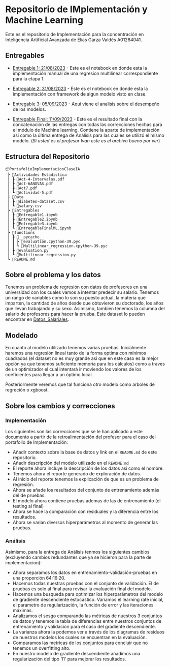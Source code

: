 # Repositorio de IMplementación y Machine Learning
Este es el repositorio de Implementación para la concentración en Inteligencia Artificial Avanzada de Elías Garza Valdés A01284041.
## Entregables
- [Entregable 1: 21/08/2023](Entregables/Entregable1.ipynb) - Este es el notebook en donde esta la implementación manual de una regresion multilinear correspondiente para la etapa 1.

- [Entregable 2: 31/08/2023](Entregables/Entregable2.ipynb) - Este es el notebook en donde esta la implementación con framework de algun modelo visto en clase.

- [Entregable 3: 05/09/2023](Entregables/Entregable3.ipynb) - Aqui viene el analisis sobre el desempeño de los modelos. 

- [Entregable Final: 11/09/2023](Entregables/EntregableFinalML.ipynb) - Este es el resultado final con la concatenación de las entregas con todas las correcciones hechas para el módulo de Machine learning. Contiene la aparte de implementación asi como la última entrega de Análisis para las cuales se utilizó el mismo modelo. (*Si usted es el profesor Ivan este es el archivo bueno por ver*)

## Estructura del Repositorio 
```
📦PortafolioImplementacionClaseIA
 ┣ 📂Actividades Estadistica
 ┃ ┣ 📜Act-4-Intervalos.pdf
 ┃ ┣ 📜Act-6ANOVAS.pdf
 ┃ ┣ 📜Act7.pdf
 ┃ ┗ 📜Actividad-5.pdf
 ┣ 📂Data
 ┃ ┣ 📜diabetes-dataset.csv
 ┃ ┗ 📜salary.csv
 ┣ 📂Entregables
 ┃ ┣ 📜Entregable1.ipynb
 ┃ ┣ 📜Entregable2.ipynb
 ┃ ┣ 📜Entregable3.ipynb
 ┃ ┗ 📜EntregableFinalML.ipynb
 ┣ 📂functions
 ┃ ┣ 📂__pycache__
 ┃ ┃ ┣ 📜evaluation.cpython-39.pyc
 ┃ ┃ ┗ 📜Multilinear_regression.cpython-39.pyc
 ┃ ┣ 📜evaluation.py
 ┃ ┗ 📜Multilinear_regression.py
 ┗ 📜README.md
```

## Sobre el problema y los datos

Tenemos un  problema de regresión con datos de profesores en una universidad con los cuales vamos a intentar predecir su salario. Tenemos un rango de variables como lo son su puesto actual, la materia que imparten, la cantidad de años desde que obtuvieron su doctorado, los años que llevan trabajando y su sexo. Asimismo, tambien tenemos la columna del salario de profesores para hacer la prueba. Este dataset lo pueden encontrar en [Datos_Salariales](Data/salary.csv).

## Modelado

En cuanto al modelo utilizado tenemos varias pruebas. Inicialmente haremos una regresión lineal tanto de la forma optima con mínimos cuadrados (el dataset no es muy grande asi que en este caso es la mejor opción ya que tenemos suficiente memoria para los cálculos) como a traves de un optimizador el cual intentará ir moviendo los valores de los coeficientes para llegar a un óptimo local.  

Posteriormente veremos que tal funciona otro modelo como arboles de regreción o xgboost. 

## Sobre los cambios y correcciones


### Implementación
Los siguientes son las correcciones que se le han aplicado a este documento a partir de la retroalimentación del profesor para el caso del portafolio de Implementación:

 - Añadir contexto sobre la base de datos y link en el `README.md` de este repositorio.
 - Añadir descripción del modelo utilizado en el `README:md`
 - El reporte ahora incluye la descripción de los datos asi como el nombre. 
 - Tenemos ahora el reporte generado de exploración de datos. 
 - Al inicio del reporte tenemos la explicación de que es un problema de regresión. 
 - Ahora se añade los resultados del conjunto de entrenamiento además del de pruebas.
 - El modelo ahora contiene pruebas ademas de las de entrenamiento (el testing al final)
 - Ahora se hace la comparación con residuales y la diferencia entre los resultados. 
 - Ahora se varian diversos hiperparámetros al momento de generar las pruebas. 

### Análisis
Asimismo, para la entrega de Análisis tenmos los siguientes cambios (excluyendo cambios redundantes que ya se hicieron para la parte de implementacion):

 - Ahora separamos los datos en entrenamiento-validación-pruebas en una proporción 64:16:20. 
 - Hacemos todas nuestras pruebas con el conjunto de validación. El de pruebas es solo al final para revisar la evaluación final del modelo. 
 - Hacemos una busqueda para optimizar los hiperparámetros del modelo de gradiente descendiente estocastico. Variamos el learning rate inicial, el parametro de regularización, la función de error y las iteraciones máximas. 
 - Analizamos el sesgo comparando las métricas de nuestros 3 conjuntos de datos y tenemos la tabla de diferencias entre nuestros conjuntos de entrenamiento y validación para el caso del gradiente descendiente. 
 - La varianza ahora la podemos ver a través de los diagramas de residuos de nuestros modelos los cuales se encuentran en la evaluación. 
 - Comparamos las metricas de los conjuntos para concluir que no tenemos un overfitting alto. 
 - En nuestro modelo de gradiente descendiente añadimos una regularización del tipo 'l1' para mejorar los resultados. 
 

